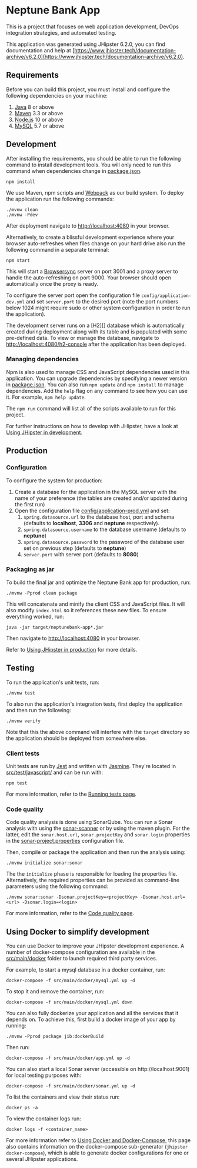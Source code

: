 # Neptune Bank App

This is a project that focuses on web application development, DevOps integration strategies, and automated testing.

This application was generated using JHipster 6.2.0, you can find documentation and help at [https://www.jhipster.tech/documentation-archive/v6.2.0](https://www.jhipster.tech/documentation-archive/v6.2.0).

## Requirements

Before you can build this project, you must install and configure the following dependencies on your machine:

1. [Java][] 8 or above
2. [Maven][] 3.3 or above
3. [Node.js][] 10 or above
4. [MySQL][] 5.7 or above

## Development

After installing the requirements, you should be able to run the following command to install development tools. You will only need to run this command when dependencies change in [package.json](package.json).

```
npm install
```

We use Maven, npm scripts and [Webpack][] as our build system. To deploy the application run the following commands:

```
./mvnw clean
./mvnw -Pdev
```

After deployment navigate to [http://localhost:4080](http://localhost:4080) in your browser.

Alternatively, to create a blissful development experience where your browser auto-refreshes when files change on your hard drive also run the following command in a separate terminal:

```
npm start
```

This will start a [Browsersync][] server on port 3001 and a proxy server to handle the auto-refreshing on port 9000. Your browser should open automatically once the proxy is ready.

To configure the server port open the configuration file `config/application-dev.yml` and set `server.port` to the desired port (note the port numbers below 1024 might require sudo or other system configuration in order to run the application).

The development server runs on a [H2][] database which is automatically created during deployment along with its table and is populated with some pre-defined data. To view or manage the database, navigate to [http://localhost:4080/h2-console](http://localhost:4080/h2-console) after the application has been deployed.

### Managing dependencies

Npm is also used to manage CSS and JavaScript dependencies used in this application. You can upgrade dependencies by specifying a newer version in [package.json](package.json). You can also run `npm update` and `npm install` to manage dependencies. Add the `help` flag on any command to see how you can use it. For example, `npm help update`.

The `npm run` command will list all of the scripts available to run for this project.

For further instructions on how to develop with JHipster, have a look at [Using JHipster in development][].

## Production

### Configuration

To configure the system for production:

1. Create a database for the application in the MySQL server with the name of your preference (the tables are created and/or updated during the first run)
2. Open the configuration file [config/application-prod.yml](./config/application-prod.yml) and set:
   1. `spring.datasource.url` to the database host, port and schema (defaults to **localhost**, **3306** and **neptune** respectively).
   2. `spring.datasource.username` to the database username (defaults to **neptune**)
   3. `spring.datasource.password` to the password of the database user set on previous step (defaults to **neptune**)
   4. `server.port` with server port (defaults to **8080**)

### Packaging as jar

To build the final jar and optimize the Neptune Bank app for production, run:

```
./mvnw -Pprod clean package
```

This will concatenate and minify the client CSS and JavaScript files. It will also modify `index.html` so it references these new files. To ensure everything worked, run:

```
java -jar target/neptunebank-app*.jar
```

Then navigate to [http://localhost:4080](http://localhost:4080) in your browser.

Refer to [Using JHipster in production][] for more details.

## Testing

To run the application's unit tests, run:

```
./mvnw test
```

To also run the application's integration tests, first deploy the application and then run the following:

```
./mvnw verify
```

Note that this the above command will interfere with the `target` directory so the application should be deployed from somewhere else.

### Client tests

Unit tests are run by [Jest][] and written with [Jasmine][]. They're located in [src/test/javascript/](src/test/javascript/) and can be run with:

```
npm test
```

For more information, refer to the [Running tests page][].

### Code quality

Code quality analysis is done using SonarQube. You can run a Sonar analysis with using the [sonar-scanner](https://docs.sonarqube.org/display/SCAN/Analyzing+with+SonarQube+Scanner) or by using the maven plugin. For the latter, edit the `sonar.host.url`, `sonar.projectKey` and `sonar.login` properties in the [sonar-project.properties](./sonar-project.properties) configuration file.

Then, compile or package the application and then run the analysis using:

```
./mvnw initialize sonar:sonar
```

The the `initialize` phase is responsible for loading the properties file. Alternatively, the required properties can be provided as command-line parameters using the following command:

```
./mvnw sonar:sonar -Dsonar.projectKey=<projectKey> -Dsonar.host.url=<url> -Dsonar.login=<login>
```

For more information, refer to the [Code quality page][].

## Using Docker to simplify development

You can use Docker to improve your JHipster development experience. A number of docker-compose configuration are available in the [src/main/docker](src/main/docker) folder to launch required third party services.

For example, to start a mysql database in a docker container, run:

```
docker-compose -f src/main/docker/mysql.yml up -d
```

To stop it and remove the container, run:

```
docker-compose -f src/main/docker/mysql.yml down
```

You can also fully dockerize your application and all the services that it depends on. To achieve this, first build a docker image of your app by running:

```
./mvnw -Pprod package jib:dockerBuild
```

Then run:

```
docker-compose -f src/main/docker/app.yml up -d
```

You can also start a local Sonar server (accessible on http://localhost:9001) for local testing purposes with:

```
docker-compose -f src/main/docker/sonar.yml up -d
```

To list the containers and view their status run:

```
docker ps -a
```

To view the container logs run:

```
docker logs -f <container_name>
```

For more information refer to [Using Docker and Docker-Compose][], this page also contains information on the docker-compose sub-generator (`jhipster docker-compose`), which is able to generate docker configurations for one or several JHipster applications.

[jhipster homepage and latest documentation]: https://www.jhipster.tech
[jhipster 6.2.0 archive]: https://www.jhipster.tech/documentation-archive/v6.2.0
[using jhipster in development]: https://www.jhipster.tech/documentation-archive/v6.2.0/development/
[using docker and docker-compose]: https://www.jhipster.tech/documentation-archive/v6.2.0/docker-compose
[using jhipster in production]: https://www.jhipster.tech/documentation-archive/v6.2.0/production/
[running tests page]: https://www.jhipster.tech/documentation-archive/v6.2.0/running-tests/
[code quality page]: https://www.jhipster.tech/documentation-archive/v6.2.0/code-quality/
[node.js]: https://nodejs.org/
[java]: https://adoptopenjdk.net/
[maven]: https://maven.apache.org/
[mysql]: https://dev.mysql.com/
[yarn]: https://yarnpkg.org/
[webpack]: https://webpack.github.io/
[angular cli]: https://cli.angular.io/
[browsersync]: http://www.browsersync.io/
[jest]: https://facebook.github.io/jest/
[jasmine]: http://jasmine.github.io/2.0/introduction.html
[protractor]: https://angular.github.io/protractor/
[leaflet]: http://leafletjs.com/
[definitelytyped]: http://definitelytyped.org/
